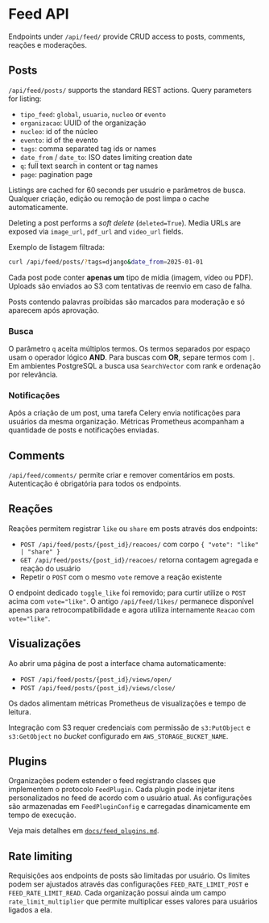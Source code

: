 # Feed API

Endpoints under `/api/feed/` provide CRUD access to posts, comments, reações e moderações.

## Posts

`/api/feed/posts/` supports the standard REST actions. Query parameters for listing:

- `tipo_feed`: `global`, `usuario`, `nucleo` or `evento`
- `organizacao`: UUID of the organização
- `nucleo`: id of the núcleo
- `evento`: id of the evento
- `tags`: comma separated tag ids or names
- `date_from` / `date_to`: ISO dates limiting creation date
- `q`: full text search in content or tag names
- `page`: pagination page

Listings are cached for 60 seconds per usuário e parâmetros de busca. Qualquer criação,
edição ou remoção de post limpa o cache automaticamente.

Deleting a post performs a *soft delete* (`deleted=True`). Media URLs are exposed via
`image_url`, `pdf_url` and `video_url` fields.

Exemplo de listagem filtrada:

```bash
curl /api/feed/posts/?tags=django&date_from=2025-01-01
```

Cada post pode conter **apenas um** tipo de mídia (imagem, vídeo ou PDF).
Uploads são enviados ao S3 com tentativas de reenvio em caso de falha.

Posts contendo palavras proibidas são marcados para moderação e só aparecem
após aprovação.

### Busca

O parâmetro `q` aceita múltiplos termos. Os termos separados por espaço usam o
operador lógico **AND**. Para buscas com **OR**, separe termos com `|`. Em
ambientes PostgreSQL a busca usa `SearchVector` com rank e ordenação por
relevância.

### Notificações

Após a criação de um post, uma tarefa Celery envia notificações para usuários da
mesma organização. Métricas Prometheus acompanham a quantidade de posts e
notificações enviadas.

## Comments

`/api/feed/comments/` permite criar e remover comentários em posts. Autenticação é
obrigatória para todos os endpoints.

## Reações

Reações permitem registrar `like` ou `share` em posts através dos endpoints:

- `POST /api/feed/posts/{post_id}/reacoes/` com corpo `{ "vote": "like" | "share" }`
- `GET /api/feed/posts/{post_id}/reacoes/` retorna contagem agregada e reação do usuário
- Repetir o `POST` com o mesmo `vote` remove a reação existente

O endpoint dedicado `toggle_like` foi removido; para curtir utilize o `POST` acima com
`vote="like"`. O antigo `/api/feed/likes/` permanece disponível apenas para
retrocompatibilidade e agora utiliza internamente `Reacao` com `vote="like"`.

## Visualizações

Ao abrir uma página de post a interface chama automaticamente:

- `POST /api/feed/posts/{post_id}/views/open/`
- `POST /api/feed/posts/{post_id}/views/close/`

Os dados alimentam métricas Prometheus de visualizações e tempo de leitura.

Integração com S3 requer credenciais com permissão de `s3:PutObject` e
`s3:GetObject` no *bucket* configurado em `AWS_STORAGE_BUCKET_NAME`.

## Plugins

Organizações podem estender o feed registrando classes que implementem o
protocolo `FeedPlugin`. Cada plugin pode injetar itens personalizados no feed
de acordo com o usuário atual. As configurações são armazenadas em
`FeedPluginConfig` e carregadas dinamicamente em tempo de execução.

Veja mais detalhes em [`docs/feed_plugins.md`](../docs/feed_plugins.md).

## Rate limiting

Requisições aos endpoints de posts são limitadas por usuário. Os limites
podem ser ajustados através das configurações `FEED_RATE_LIMIT_POST` e
`FEED_RATE_LIMIT_READ`. Cada organização possui ainda um campo
`rate_limit_multiplier` que permite multiplicar esses valores para usuários
ligados a ela.
